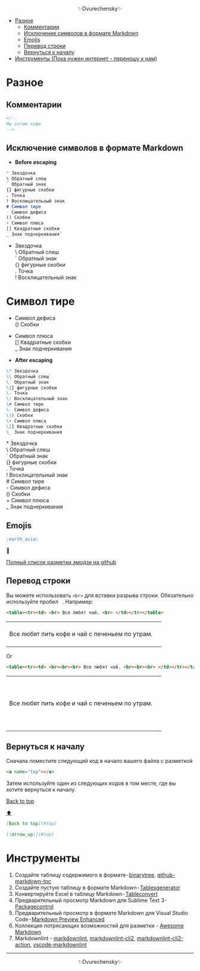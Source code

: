 <p align="center">✨Dvurechensky✨</p>

- [Разное](#разное)
  - [Комментарии](#комментарии)
  - [Исключение символов в формате Markdown](#исключение-символов-в-формате-markdown)
  - [Emojis](#emojis)
  - [Перевод строки](#перевод-строки)
  - [Вернуться к началу](#вернуться-к-началу)
- [Инструменты (Пока нужен интернет - переношу к нам)](#инструменты)

# Разное

## Комментарии

<!--
Мы хотим кофе
-->

```md
<!--
Мы хотим кофе
-->
```

## Исключение символов в формате Markdown

- **Before escaping**

```md
* Звездочка
\ Обратный слеш
` Обратный знак
{} фигурные скобки
. Точка
! Восклицательный знак
# Символ тире
- Символ дефиса
() Скобки
+ Символ плюса
[] Квадратные скобки
_ Знак подчеркивания`
```

* Звездочка \
\ Обратный слеш \
` Обратный знак \
{} фигурные скобки \
. Точка \
! Восклицательный знак
# Символ тире
- Символ дефиса \
() Скобки
+ Символ плюса \
[] Квадратные скобки \
_ Знак подчеркивания

- **After escaping**

```md
\* Звездочка
\\ Обратный слеш
\` Обратный знак
\{} фигурные скобки
\. Точка
\! Восклицательный знак
\# Символ тире
\- Символ дефиса
\() Скобки
\+ Символ плюса
\[] Квадратные скобки
\_ Знак подчеркивания
```

\* Звездочка \
\\ Обратный слеш \
\` Обратный знак \
\{} фигурные скобки \
\. Точка \
\! Восклицательный знак \
\# Символ тире \
\- Символ дефиса \
\() Скобки \
\+ Символ плюса \
\_ Знак подчеркивания

## Emojis

```md
:earth_asia:
```
:sparkler:

[Полный список разметки эмодзи на github](https://www.dvurechensky.pro/dvurechensky_pro/EmojiCollectionsMarkdown)

## Перевод строки

<!-- markdownlint-disable-next-line MD038 -->
Вы можете использовать `<br>` для вставки разрыва строки. Обязательно используйте пробел ` `. Например:

```md
<table><tr><td> <br> Все любят чай. <br> </td></tr></table>
```

<table><tr><td> <br>Все
 любят пить кофе и чай с печеньем
  по утрам. <br> </td></tr></table>

Or

```md
<table><tr><td> <br><br><br> Все любят чай. <br><br><br> </td></tr></table>
```

<table><tr><td> <br><br><br> Все
 любят пить кофе и чай с печеньем
  по утрам. <br><br><br> </td></tr></table>

## Вернуться к началу

Сначала поместите следующий код в начало вашего файла с разметкой

```md
<a name="top"></a>
```

Затем используйте один из следующих кодов в том месте, где вы хотите вернуться к началу.

[Back to top](#top)

[:arrow_up:](#top)

```md
[Back to top](#top)

[:arrow_up:](#top)
```

# Инструменты

1. Создайте таблицу содержимого в формате - [binarytree](https://binarytree.dev/markdown/toc), [github-markdown-toc](https://github.com/ekalinin/github-markdown-toc)
2. Создайте пустую таблицу в формате Markdown - [Tablesgenerator](https://www.tablesgenerator.com/markdown_tables)
3. Конвертируйте Excel в таблицу Markdown - [Tableconvert](https://tableconvert.com/)
4. Предварительный просмотр Markdown для Sublime Text 3 - [Packagecontrol](https://packagecontrol.io/packages/MarkdownPreview)
5. Предварительный просмотр в формате Markdown для Visual Studio Code - [Markdown Preview Enhanced](https://marketplace.visualstudio.com/items?itemName=shd101wyy.markdown-preview-enhanced)
6. Коллекция потрясающих возможностей для разметки - [Awesome Markdown](https://github.com/mundimark/awesome-markdown)
7. Markdownlint - [markdownlint](https://github.com/DavidAnson/markdownlint), [markdownlint-cli2](https://github.com/DavidAnson/markdownlint-cli2), [markdownlint-cli2-action](https://github.com/DavidAnson/markdownlint-cli2-action), [vscode-markdownlint](https://marketplace.visualstudio.com/items?itemName=DavidAnson.vscode-markdownlint)

---
<p align="center">✨Dvurechensky✨</p>